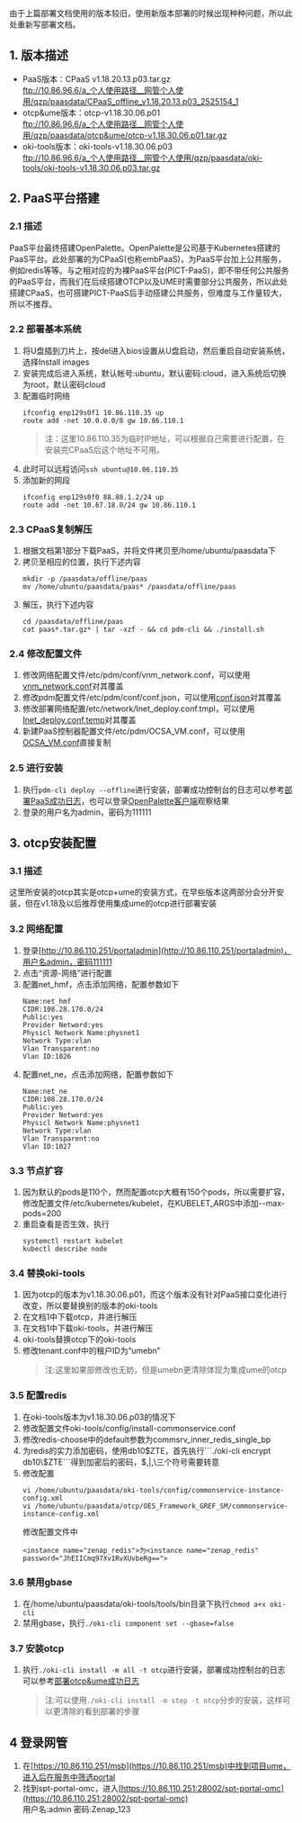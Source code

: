 由于上篇部署文档使用的版本较旧，使用新版本部署的时候出现种种问题，所以此处重新写部署文档。  
## 1. 版本描述
- PaaS版本：CPaaS v1.18.20.13.p03.tar.gz  
ftp://10.86.96.6/a_个人使用路径__网管个人使用/qzp/paasdata/CPaaS_offline_v1.18.20.13.p03_2525154_1            
- otcp&ume版本：otcp-v1.18.30.06.p01  
ftp://10.86.96.6/a_个人使用路径__网管个人使用/qzp/paasdata/otcp&ume/otcp-v1.18.30.06.p01.tar.gz
- oki-tools版本：oki-tools-v1.18.30.06.p03  
ftp://10.86.96.6/a_个人使用路径__网管个人使用/qzp/paasdata/oki-tools/oki-tools-v1.18.30.06.p03.tar.gz

## 2. PaaS平台搭建
### 2.1 描述
PaaS平台最终搭建OpenPalette。OpenPalette是公司基于Kubernetes搭建的PaaS平台。此处部署的为CPaaS(也称embPaaS)，为PaaS平台加上公共服务，例如redis等等。与之相对应的为裸PaaS平台(PICT-PaaS)，即不带任何公共服务的PaaS平台，而我们在后续搭建OTCP以及UME时需要部分公共服务，所以此处搭建CPaaS，也可搭建PICT-PaaS后手动搭建公共服务，但难度与工作量较大，所以不推荐。
### 2.2 部署基本系统
1. 将U盘插到刀片上，按del进入bios设置从U盘启动，然后重启自动安装系统，选择Install images
2. 安装完成后进入系统，默认帐号:ubuntu，默认密码:cloud，进入系统后切换为root，默认密码cloud
3. 配置临时网络
    ```
    ifconfig enp129s0f1 10.86.110.35 up
    route add -net 10.0.0.0/8 gw 10.86.110.1
    ```
    > 注：这里10.86.110.35为临时IP地址，可以根据自己需要进行配置，在安装完CPaaS后这个地址不可用。  
4. 此时可以远程访问```ssh ubuntu@10.86.110.35```
5. 添加新的网段  
    ```
    ifconfig enp129s0f0 88.88.1.2/24 up
    route add -net 10.67.18.0/24 gw 10.86.110.1
    ```

### 2.3 CPaaS复制解压
1. 根据文档第1部分下载PaaS，并将文件拷贝至/home/ubuntu/paasdata下  
2. 拷贝至相应的位置，执行下述内容  
    ```
    mkdir -p /paasdata/offline/paas
    mv /home/ubuntu/paasdata/paas* /paasdata/offline/paas    
    ```
3. 解压，执行下述内容  
    ```
    cd /paasdata/offline/paas
    cat paas*.tar.gz* | tar -xzf - && cd pdm-cli && ./install.sh
    ```

### 2.4 修改配置文件
1. 修改网络配置文件/etc/pdm/conf/vnm_network.conf，可以使用[vnm_network.conf](resource/vnm_network.conf)对其覆盖    
2. 修改pdm配置文件/etc/pdm/conf/conf.json，可以使用[conf.json](resource/conf.json)对其覆盖
3. 修改部署网络配置/etc/network/Inet_deploy.conf.tmpl，可以使用[Inet_deploy.conf.temp](resource/Inet_deploy.conf.tmpl)对其覆盖
4. 新建PaaS控制器配置文件/etc/pdm/OCSA_VM.conf，可以使用[OCSA_VM.conf](resource/OCSA_VM.conf)直接复制

### 2.5 进行安装
1. 执行```pdm-cli deploy --offline```进行安装，部署成功控制台的日志可以参考[部署PaaS成功日志](../log/deploy_paas_success.md)，也可以登录[OpenPalette客户端](http://10.86.110.251/portaladmin)观察结果
2. 登录的用户名为admin，密码为111111

## 3. otcp安装配置
### 3.1 描述
这里所安装的otcp其实是otcp+ume的安装方式，在早些版本这两部分会分开安装，但在v1.18及以后推荐使用集成ume的otcp进行部署安装
### 3.2 网络配置
1. 登录[http://10.86.110.251/portaladmin](http://10.86.110.251/portaladmin)，用户名admin，密码111111
2. 点击“资源-网络”进行配置
3. 配置net_hmf，点击添加网络，配置参数如下
    ```
    Name:net_hmf
    CIDR:108.28.170.0/24
    Public:yes
    Provider Netword:yes
    Physicl Network Name:physnet1
    Network Type:vlan
    Vlan Transparent:no
    Vlan ID:1026
    ```
4. 配置net_ne，点击添加网络，配置参数如下
    ```
    Name:net_ne
    CIDR:108.28.170.0/24
    Public:yes
    Provider Netword:yes
    Physicl Network Name:physnet1
    Network Type:vlan
    Vlan Transparent:no
    Vlan ID:1027
    ```

### 3.3 节点扩容
1. 因为默认的pods是110个，然而配置otcp大概有150个pods，所以需要扩容，修改配置文件/etc/kubernetes/kubelet，在KUBELET_ARGS中添加--max-pods=200  
2. 重启查看是否生效，执行
    ```
    systemctl restart kubelet
    kubectl describe node
    ```

### 3.4 替换oki-tools
1. 因为otcp的版本为v1.18.30.06.p01，而这个版本没有针对PaaS接口变化进行改变，所以要替换别的版本的oki-tools
2. 在文档1中下载otcp，并进行解压
3. 在文档1中下载oki-tools，并进行解压
4. oki-tools替换otcp下的oki-tools
5. 修改tenant.conf中的租户ID为“umebn”
    > 注:这里如果部修改也无妨，但是umebn更清除体现为集成ume的otcp  

### 3.5  配置redis
1.  在oki-tools版本为v1.18.30.06.p03的情况下
2.  修改配置文件oki-tools/config/install-commonservice.conf
3.  修改redis-choose中的default参数为commsrv_inner_redis_single_bp
4.  为redis的实力添加密码，使用db10$ZTE，首先执行```./oki-cli encrypt db10\$ZTE```得到加密后的密码，$,|,\\三个符号需要转意
5.  修改配置
    ```
    vi /home/ubuntu/paasdata/oki-tools/config/commonservice-instance-config.xml
    vi /home/ubuntu/paasdata/otcp/OES_Framework_GREF_SM/commonservice-instance-config.xml
    ```
    修改配置文件中
    ```
    <instance name="zenap_redis">为<instance name="zenap_redis" password="JhEIICmq97Xv1RvXUvbeRg==">
    ```                                         

### 3.6 禁用gbase
1. 在/home/ubuntu/paasdata/oki-tools/tools/bin目录下执行```chmod a+x oki-cli```
2. 禁用gbase，执行```./oki-cli component set --gbase=false```

### 3.7 安装otcp
1. 执行```./oki-cli install -m all -t otcp```进行安装，部署成功控制台的日志可以参考[部署otcp&ume成功日志](../log/deploy_otcp_ume.md)  
    > 注:可以使用```./oki-cli install -m step -t otcp```分步的安装，这样可以更清除的看到部署的步骤
    
## 4 登录网管
1. 在[https://10.86.110.251/msb](https://10.86.110.251/msb)中找到项目ume，进入后在服务中筛选portal
2. 找到spt-portal-omc，进入[https://10.86.110.251:28002/spt-portal-omc](https://10.86.110.251:28002/spt-portal-omc)  
用户名:admin   密码:Zenap_123
       